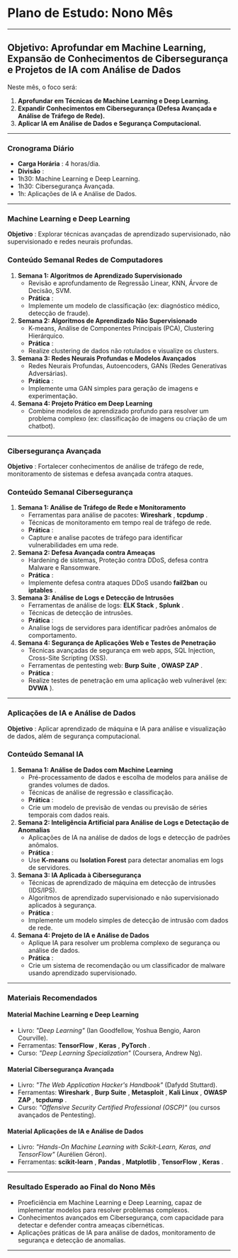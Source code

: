 
# **Plano de Estudo: Nono Mês**

---

## **Objetivo: Aprofundar em Machine Learning, Expansão de Conhecimentos de Cibersegurança e Projetos de IA com Análise de Dados**

Neste mês, o foco será:

1. **Aprofundar em Técnicas de Machine Learning e Deep Learning.**
2. **Expandir Conhecimentos em Cibersegurança (Defesa Avançada e Análise de Tráfego de Rede).**
3. **Aplicar IA em Análise de Dados e Segurança Computacional.**

---

### **Cronograma Diário**

* **Carga Horária** : 4 horas/dia.
* **Divisão** :
* 1h30: Machine Learning e Deep Learning.
* 1h30: Cibersegurança Avançada.
* 1h: Aplicações de IA e Análise de Dados.

---

### **Machine Learning e Deep Learning**

 **Objetivo** : Explorar técnicas avançadas de aprendizado supervisionado, não supervisionado e redes neurais profundas.

### **Conteúdo Semanal Redes de Computadores**

1. **Semana 1: Algoritmos de Aprendizado Supervisionado**
   * Revisão e aprofundamento de Regressão Linear, KNN, Árvore de Decisão, SVM.
   * **Prática** :
   * Implemente um modelo de classificação (ex: diagnóstico médico, detecção de fraude).
2. **Semana 2: Algoritmos de Aprendizado Não Supervisionado**
   * K-means, Análise de Componentes Principais (PCA), Clustering Hierárquico.
   * **Prática** :
   * Realize clustering de dados não rotulados e visualize os clusters.
3. **Semana 3: Redes Neurais Profundas e Modelos Avançados**
   * Redes Neurais Profundas, Autoencoders, GANs (Redes Generativas Adversárias).
   * **Prática** :
   * Implemente uma GAN simples para geração de imagens e experimentação.
4. **Semana 4: Projeto Prático em Deep Learning**
   * Combine modelos de aprendizado profundo para resolver um problema complexo (ex: classificação de imagens ou criação de um chatbot).

---

### **Cibersegurança Avançada**

 **Objetivo** : Fortalecer conhecimentos de análise de tráfego de rede, monitoramento de sistemas e defesa avançada contra ataques.

### **Conteúdo Semanal Cibersegurança**

1. **Semana 1: Análise de Tráfego de Rede e Monitoramento**
   * Ferramentas para análise de pacotes:  **Wireshark** ,  **tcpdump** .
   * Técnicas de monitoramento em tempo real de tráfego de rede.
   * **Prática** :
   * Capture e analise pacotes de tráfego para identificar vulnerabilidades em uma rede.
2. **Semana 2: Defesa Avançada contra Ameaças**
   * Hardening de sistemas, Proteção contra DDoS, defesa contra Malware e Ransomware.
   * **Prática** :
   * Implemente defesa contra ataques DDoS usando **fail2ban** ou  **iptables** .
3. **Semana 3: Análise de Logs e Detecção de Intrusões**
   * Ferramentas de análise de logs:  **ELK Stack** ,  **Splunk** .
   * Técnicas de detecção de intrusões.
   * **Prática** :
   * Analise logs de servidores para identificar padrões anômalos de comportamento.
4. **Semana 4: Segurança de Aplicações Web e Testes de Penetração**
   * Técnicas avançadas de segurança em web apps, SQL Injection, Cross-Site Scripting (XSS).
   * Ferramentas de pentesting web:  **Burp Suite** ,  **OWASP ZAP** .
   * **Prática** :
   * Realize testes de penetração em uma aplicação web vulnerável (ex:  **DVWA** ).

---

### **Aplicações de IA e Análise de Dados**

 **Objetivo** : Aplicar aprendizado de máquina e IA para análise e visualização de dados, além de segurança computacional.

### **Conteúdo Semanal IA**

1. **Semana 1: Análise de Dados com Machine Learning**
   * Pré-processamento de dados e escolha de modelos para análise de grandes volumes de dados.
   * Técnicas de análise de regressão e classificação.
   * **Prática** :
   * Crie um modelo de previsão de vendas ou previsão de séries temporais com dados reais.
2. **Semana 2: Inteligência Artificial para Análise de Logs e Detectação de Anomalias**
   * Aplicações de IA na análise de dados de logs e detecção de padrões anômalos.
   * **Prática** :
   * Use **K-means** ou **Isolation Forest** para detectar anomalias em logs de servidores.
3. **Semana 3: IA Aplicada à Cibersegurança**
   * Técnicas de aprendizado de máquina em detecção de intrusões (IDS/IPS).
   * Algoritmos de aprendizado supervisionado e não supervisionado aplicados à segurança.
   * **Prática** :
   * Implemente um modelo simples de detecção de intrusão com dados de rede.
4. **Semana 4: Projeto de IA e Análise de Dados**
   * Aplique IA para resolver um problema complexo de segurança ou análise de dados.
   * **Prática** :
   * Crie um sistema de recomendação ou um classificador de malware usando aprendizado supervisionado.

---

### **Materiais Recomendados**

#### **Material Machine Learning e Deep Learning**

* Livro: *"Deep Learning"* (Ian Goodfellow, Yoshua Bengio, Aaron Courville).
* Ferramentas:  **TensorFlow** ,  **Keras** ,  **PyTorch** .
* Curso: *"Deep Learning Specialization"* (Coursera, Andrew Ng).

#### **Material Cibersegurança Avançada**

* Livro: *"The Web Application Hacker's Handbook"* (Dafydd Stuttard).
* Ferramentas:  **Wireshark** ,  **Burp Suite** ,  **Metasploit** ,  **Kali Linux** ,  **OWASP ZAP** ,  **tcpdump** .
* Curso: *"Offensive Security Certified Professional (OSCP)"* (ou cursos avançados de Pentesting).

#### **Material Aplicações de IA e Análise de Dados**

* Livro: *"Hands-On Machine Learning with Scikit-Learn, Keras, and TensorFlow"* (Aurélien Géron).
* Ferramentas:  **scikit-learn** ,  **Pandas** ,  **Matplotlib** ,  **TensorFlow** ,  **Keras** .

---

### **Resultado Esperado ao Final do Nono Mês**

* Proeficiência em Machine Learning e Deep Learning, capaz de implementar modelos para resolver problemas complexos.
* Conhecimentos avançados em Cibersegurança, com capacidade para detectar e defender contra ameaças cibernéticas.
* Aplicações práticas de IA para análise de dados, monitoramento de segurança e detecção de anomalias.

---
